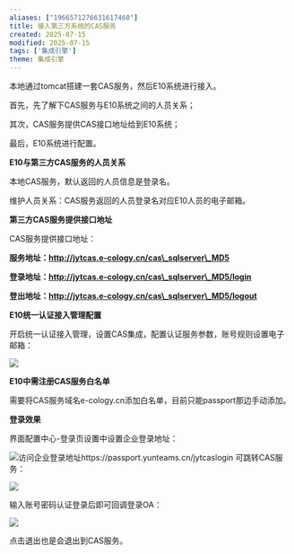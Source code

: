 ```yaml
---
aliases: ["1966571276631617460"]
title: 接入第三方系统的CAS服务
created: 2025-07-15
modified: 2025-07-15
tags: ['集成引擎']
theme: 集成引擎
---
```


本地通过tomcat搭建一套CAS服务，然后E10系统进行接入。

首先，先了解下CAS服务与E10系统之间的人员关系；

其次，CAS服务提供CAS接口地址给到E10系统；

最后，E10系统进行配置。

**E10与第三方CAS服务的人员关系**

本地CAS服务，默认返回的人员信息是登录名。

维护人员关系：CAS服务返回的人员登录名对应E10人员的电子邮箱。

**第三方CAS服务提供接口地址**

CAS服务提供接口地址：

**服务地址：http://jytcas.e-cology.cn/cas\_sqlserver\_MD5**

**登录地址：http://jytcas.e-cology.cn/cas\_sqlserver\_MD5/login**

**登出地址：http://jytcas.e-cology.cn/cas\_sqlserver\_MD5/logout**

**E10统一认证接入管理配置**

开启统一认证接入管理，设置CAS集成，配置认证服务参数，账号规则设置电子邮箱：

![](b5238297e14d1f215a7c8d9d2059c65a.jpg)

**E10中需注册CAS服务白名单**

需要将CAS服务域名e-cology.cn添加白名单，目前只能passport那边手动添加。

**登录效果**

界面配置中心-登录页设置中设置企业登录地址：

![](72157a2d1abe73b3849a951cf5f5bf1d.jpg)访问企业登录地址https://passport.yunteams.cn/jytcaslogin 可跳转CAS服务：

![](3dff1d67c23ff7af41625409aba91745.jpg)

输入账号密码认证登录后即可回调登录OA：

![](2a5eb2ee9370585edf8c145c82c73fcb.jpg)

点击退出也是会退出到CAS服务。
